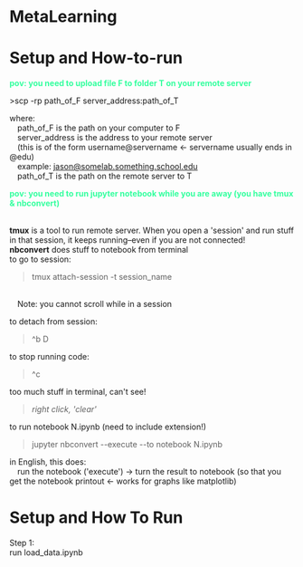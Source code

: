 # **MetaLearning**

# **Setup and How-to-run**
<span style="color:#33FF9E">

**pov: you need to upload file F to folder T on your remote server**

</span>
>scp -rp path_of_F server_address:path_of_T

where: 
<br>&emsp;path_of_F is the path on your computer to F
<br>&emsp;server_address is the address to your remote server
<br>&emsp;(this is of the form username@servername <- servername usually ends in @edu)
<br>&emsp;example: jason@somelab.something.school.edu
<br>&emsp;path_of_T is the path on the remote server to T

<span style="color:#33FF9E">

**pov: you need to run jupyter notebook while you are away (you have tmux & nbconvert)**

</span>

<br>**tmux** is a tool to run remote server. When you open a 'session' and run stuff in that session, it keeps running–even if you are not connected!
<br>**nbconvert** does stuff to notebook from terminal
<br>to go to session:
>tmux attach-session -t session_name

<br>&emsp;Note: you cannot scroll while in a session

to detach from session:
>^b D

to stop running code:
>^c

too much stuff in terminal, can't see!
>*right click, 'clear'*

to run notebook N.ipynb (need to include extension!)
>jupyter nbconvert --execute --to notebook N.ipynb

in English, this does:
<br>&emsp;run the notebook ('execute') -> turn the result to notebook (so that you get the notebook printout <- works for graphs like matplotlib)

# **Setup and How To Run**
Step 1:
<br>run load_data.ipynb